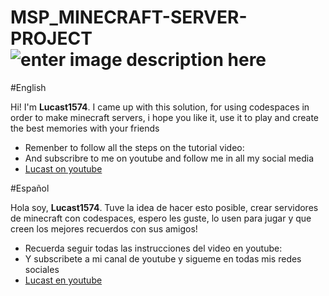 # MSP_MINECRAFT-SERVER-PROJECT ![enter image description here](https://raw.githubusercontent.com/Luc4st1574/MSP_MINECRAFT-SERVER-PROJECT/main/msp%20logo.png)

#English

Hi! I'm  **Lucast1574**. I came up with this solution, for using codespaces in order to make minecraft servers, i hope you like it, use it to play and create the best memories with your friends

- Remenber to follow all the steps on the tutorial video:
- And subscribre to me on youtube and follow me in all my social media 
- [Lucast on youtube](https://www.youtube.com/channel/UCBFHVQoUZYyd2w5S18Nb3Lg)

#Español


Hola soy, **Lucast1574**. Tuve la idea de hacer esto posible, crear servidores de minecraft con codespaces, espero les guste, lo usen para jugar y que creen los mejores recuerdos con sus amigos!

- Recuerda seguir todas las instrucciones del video en youtube:
- Y subscribete a mi canal de youtube y sigueme en todas mis redes sociales 
- [Lucast en youtube](https://www.youtube.com/channel/UCBFHVQoUZYyd2w5S18Nb3Lg)

